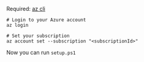 Required: [az cli](https://learn.microsoft.com/en-us/cli/azure/)

```shell
# Login to your Azure account
az login

# Set your subscription
az account set --subscription "<subscriptionId>"
```

Now you can run `setup.ps1`
